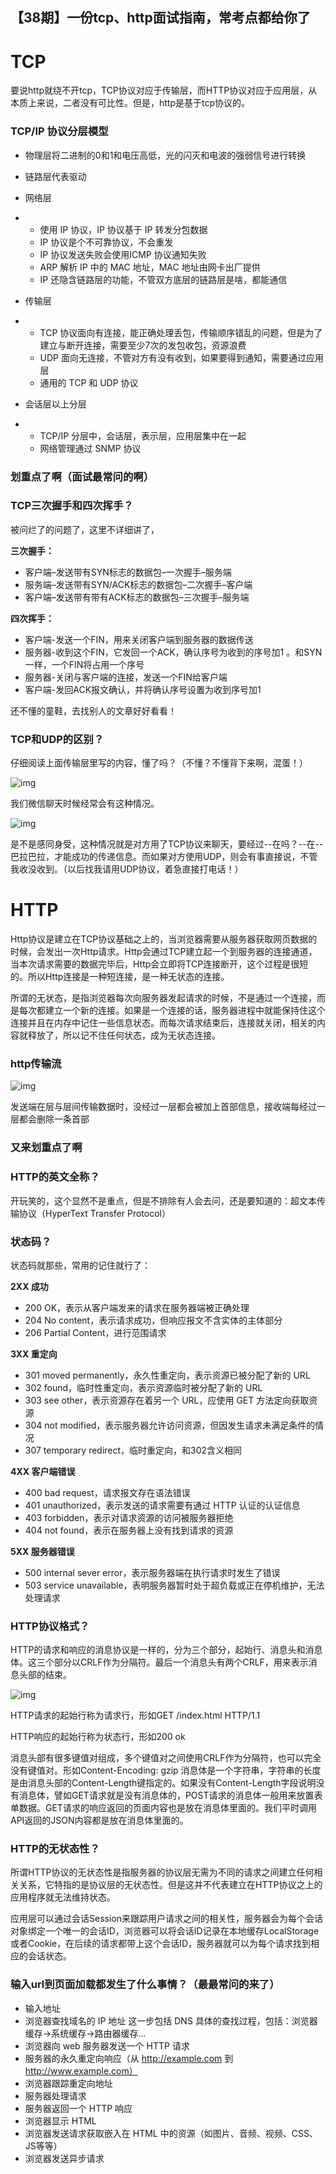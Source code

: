 ## 【38期】一份tcp、http面试指南，常考点都给你了

# TCP

要说http就绕不开tcp，TCP协议对应于传输层，而HTTP协议对应于应用层，从本质上来说，二者没有可比性。但是，http是基于tcp协议的。

### TCP/IP 协议分层模型

- 物理层将二进制的0和1和电压高低，光的闪灭和电波的强弱信号进行转换

- 链路层代表驱动

- 网络层

- - 使用 IP 协议，IP 协议基于 IP 转发分包数据
  - IP 协议是个不可靠协议，不会重发
  - IP 协议发送失败会使用ICMP 协议通知失败
  - ARP 解析 IP 中的 MAC 地址，MAC 地址由网卡出厂提供
  - IP 还隐含链路层的功能，不管双方底层的链路层是啥，都能通信

- 传输层

- - TCP 协议面向有连接，能正确处理丢包，传输顺序错乱的问题，但是为了建立与断开连接，需要至少7次的发包收包，资源浪费
  - UDP 面向无连接，不管对方有没有收到，如果要得到通知，需要通过应用层
  - 通用的 TCP 和 UDP 协议

- 会话层以上分层

- - TCP/IP 分层中，会话层，表示层，应用层集中在一起
  - 网络管理通过 SNMP 协议

###  

### **划重点了啊（面试最常问的啊）**

### TCP三次握手和四次挥手？

被问烂了的问题了，这里不详细讲了，



**三次握手：**

- 客户端–发送带有SYN标志的数据包–一次握手–服务端
- 服务端–发送带有SYN/ACK标志的数据包–二次握手–客户端
- 客户端–发送带有带有ACK标志的数据包–三次握手–服务端



**四次挥手：**

- 客户端-发送一个FIN，用来关闭客户端到服务器的数据传送
- 服务器-收到这个FIN，它发回一个ACK，确认序号为收到的序号加1 。和SYN一样，一个FIN将占用一个序号
- 服务器-关闭与客户端的连接，发送一个FIN给客户端
- 客户端-发回ACK报文确认，并将确认序号设置为收到序号加1



还不懂的童鞋，去找别人的文章好好看看！

### TCP和UDP的区别？

仔细阅读上面传输层里写的内容，懂了吗？（不懂？不懂背下来啊，混蛋！）



![img](https://mmbiz.qpic.cn/mmbiz/8KKrHK5ic6XB2ZNQbLx3eT35XuA1TuGiaSK8fXicJ58LiblHcRBehibjteeZgvDxtic4qwuiarpHBiaGcRricfmDEBpCiaQA/640?wx_fmt=other&tp=webp&wxfrom=5&wx_lazy=1&wx_co=1)

我们微信聊天时候经常会有这种情况。



![img](https://mmbiz.qpic.cn/mmbiz/8KKrHK5ic6XB2ZNQbLx3eT35XuA1TuGiaStlj4jajJ7yyRj75aofL4bUBrib63DtGdj3Jgflgic7fB2CErar7A3ZhQ/640?wx_fmt=other&tp=webp&wxfrom=5&wx_lazy=1&wx_co=1)



是不是感同身受，这种情况就是对方用了TCP协议来聊天，要经过--在吗？--在--巴拉巴拉，才能成功的传递信息。而如果对方使用UDP，则会有事直接说，不管我收没收到。（以后找我请用UDP协议，着急直接打电话！）

# HTTP

Http协议是建立在TCP协议基础之上的，当浏览器需要从服务器获取网页数据的时候，会发出一次Http请求。Http会通过TCP建立起一个到服务器的连接通道，当本次请求需要的数据完毕后，Http会立即将TCP连接断开，这个过程是很短的。所以Http连接是一种短连接，是一种无状态的连接。



所谓的无状态，是指浏览器每次向服务器发起请求的时候，不是通过一个连接，而是每次都建立一个新的连接。如果是一个连接的话，服务器进程中就能保持住这个连接并且在内存中记住一些信息状态。而每次请求结束后，连接就关闭，相关的内容就释放了，所以记不住任何状态，成为无状态连接。

### http传输流





![img](https://mmbiz.qpic.cn/mmbiz/8KKrHK5ic6XB2ZNQbLx3eT35XuA1TuGiaSJI7CDBRdD2SFrDLyQGoNTum6nhhapbVzsPJia142LxwQT5Bic2UT0XYA/640?wx_fmt=other&tp=webp&wxfrom=5&wx_lazy=1&wx_co=1)





发送端在层与层间传输数据时，没经过一层都会被加上首部信息，接收端每经过一层都会删除一条首部



### **又来划重点了啊**

### HTTP的英文全称？

开玩笑的，这个显然不是重点，但是不排除有人会去问，还是要知道的：超文本传输协议（HyperText Transfer Protocol）

### 状态码？

状态码就那些，常用的记住就行了：



**2XX 成功**

- 200 OK，表示从客户端发来的请求在服务器端被正确处理
- 204 No content，表示请求成功，但响应报文不含实体的主体部分
- 206 Partial Content，进行范围请求



**3XX 重定向**

- 301 moved permanently，永久性重定向，表示资源已被分配了新的 URL
- 302 found，临时性重定向，表示资源临时被分配了新的 URL
- 303 see other，表示资源存在着另一个 URL，应使用 GET 方法定向获取资源
- 304 not modified，表示服务器允许访问资源，但因发生请求未满足条件的情况
- 307 temporary redirect，临时重定向，和302含义相同



**4XX 客户端错误**

- 400 bad request，请求报文存在语法错误
- 401 unauthorized，表示发送的请求需要有通过 HTTP 认证的认证信息
- 403 forbidden，表示对请求资源的访问被服务器拒绝
- 404 not found，表示在服务器上没有找到请求的资源



**5XX 服务器错误**

- 500 internal sever error，表示服务器端在执行请求时发生了错误
- 503 service unavailable，表明服务器暂时处于超负载或正在停机维护，无法处理请求

### HTTP协议格式？

HTTP的请求和响应的消息协议是一样的，分为三个部分，起始行、消息头和消息体。这三个部分以CRLF作为分隔符。最后一个消息头有两个CRLF，用来表示消息头部的结束。



![img](https://mmbiz.qpic.cn/mmbiz/8KKrHK5ic6XB2ZNQbLx3eT35XuA1TuGiaSibobj1VONVQaAyiaicCeTcj3ldOJ6wGQ7E1k3WvMw43kmGia2bibCpxdiclA/640?wx_fmt=other&tp=webp&wxfrom=5&wx_lazy=1&wx_co=1)





HTTP请求的起始行称为请求行，形如GET /index.html HTTP/1.1



HTTP响应的起始行称为状态行，形如200 ok



消息头部有很多键值对组成，多个键值对之间使用CRLF作为分隔符，也可以完全没有键值对。形如Content-Encoding: gzip 消息体是一个字符串，字符串的长度是由消息头部的Content-Length键指定的。如果没有Content-Length字段说明没有消息体，譬如GET请求就是没有消息体的，POST请求的消息体一般用来放置表单数据。GET请求的响应返回的页面内容也是放在消息体里面的。我们平时调用API返回的JSON内容都是放在消息体里面的。

### HTTP的无状态性？

所谓HTTP协议的无状态性是指服务器的协议层无需为不同的请求之间建立任何相关关系，它特指的是协议层的无状态性。但是这并不代表建立在HTTP协议之上的应用程序就无法维持状态。



应用层可以通过会话Session来跟踪用户请求之间的相关性，服务器会为每个会话对象绑定一个唯一的会话ID，浏览器可以将会话ID记录在本地缓存LocalStorage或者Cookie，在后续的请求都带上这个会话ID，服务器就可以为每个请求找到相应的会话状态。

### 输入url到页面加载都发生了什么事情？（最最常问的来了）

- 输入地址
- 浏览器查找域名的 IP 地址 这一步包括 DNS 具体的查找过程，包括：浏览器缓存->系统缓存->路由器缓存...
- 浏览器向 web 服务器发送一个 HTTP 请求
- 服务器的永久重定向响应（从 http://example.com 到 http://www.example.com）
- 浏览器跟踪重定向地址
- 服务器处理请求
- 服务器返回一个 HTTP 响应
- 浏览器显示 HTML
- 浏览器发送请求获取嵌入在 HTML 中的资源（如图片、音频、视频、CSS、JS等等）
- 浏览器发送异步请求